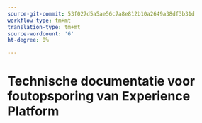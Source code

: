 ```yaml
---
source-git-commit: 53f027d5a5ae56c7a8e812b10a2649a38df3b31d
workflow-type: tm+mt
translation-type: tm+mt
source-wordcount: '6'
ht-degree: 0%

---
```

# Technische documentatie voor foutopsporing van Experience Platform
